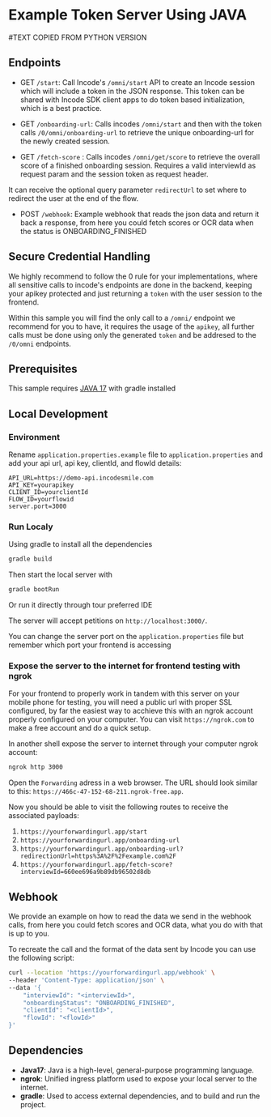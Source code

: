 # Example Token Server Using JAVA

#TEXT COPIED FROM PYTHON VERSION

## Endpoints

- GET `/start`: Call Incode's `/omni/start` API to create an Incode session which will include a token in the JSON response.  This token can be shared with Incode SDK client apps to do token based initialization, which is a best practice.

- GET `/onboarding-url`: Calls incodes `/omni/start` and then with the token calls `/0/omni/onboarding-url` to retrieve the unique onboarding-url for the newly created session.

- GET `/fetch-score` : Calls incodes `/omni/get/score` to retrieve the overall score of a finished onboarding session. Requires a valid interviewId as request param and the session token as request header.

It can receive the optional query parameter `redirectUrl` to set where to redirect the user at the end of the flow.

- POST `/webhook`: Example webhook that reads the json data and return it back a response, from here you could fetch scores or OCR data when the status is ONBOARDING_FINISHED

## Secure Credential Handling
We highly recommend to follow the 0 rule for your implementations, where all sensitive calls to incode's endpoints are done in the backend, keeping your apikey protected and just returning a `token` with the user session to the frontend.

Within this sample you will find the only call to a `/omni/` endpoint we recommend for you to have, it requires the usage of the `apikey`, all further calls must be done using only the generated `token` and be addresed to the `/0/omni` endpoints. 

## Prerequisites
This sample requires [JAVA 17](https://www.oracle.com/java/technologies/javase/jdk17-archive-downloads.html) with gradle installed

## Local Development

### Environment
Rename `application.properties.example` file to `application.properties` and add your api url, api key, clientId, and flowId details:

```application.properties
API_URL=https://demo-api.incodesmile.com
API_KEY=yourapikey
CLIENT_ID=yourclientId
FLOW_ID=yourflowid
server.port=3000
```

### Run Localy
Using gradle to install all the dependencies
```bash
gradle build
```

Then start the local server with
```bash
gradle bootRun
```

Or run it directly through tour preferred IDE

The server will accept petitions on `http://localhost:3000/`.

You can change the server port on the `application.properties` file but remember which port your frontend is accessing

### Expose the server to the internet for frontend testing with ngrok
For your frontend to properly work in tandem with this server on your mobile phone for testing, you will need a public url with proper SSL configured, by far the easiest way to acchieve this with an ngrok account properly configured on your computer. You can visit `https://ngrok.com` to make a free account and do a quick setup.

In another shell expose the server to internet through your computer ngrok account:

```bash
ngrok http 3000
```

Open the `Forwarding` adress in a web browser. The URL should look similar to this: `https://466c-47-152-68-211.ngrok-free.app`.

Now you should be able to visit the following routes to receive the associated payloads:
1. `https://yourforwardingurl.app/start`
2. `https://yourforwardingurl.app/onboarding-url`
3. `https://yourforwardingurl.app/onboarding-url?redirectionUrl=https%3A%2F%2Fexample.com%2F`
4. `https://yourforwardingurl.app/fetch-score?interviewId=660ee696a9b89db96502d8db`

## Webhook
We provide an example on how to read the data we send in the webhook calls, from here you could
fetch scores and OCR data, what you do with that is up to you.

To recreate the call and the format of the data sent by Incode you can use the following script:

```bash
curl --location 'https://yourforwardingurl.app/webhook' \
--header 'Content-Type: application/json' \
--data '{
    "interviewId": "<interviewId>",
    "onboardingStatus": "ONBOARDING_FINISHED",
    "clientId": "<clientId>",
    "flowId": "<flowId>"
}'
```

## Dependencies

* **Java17**: Java is a high-level, general-purpose programming language.
* **ngrok**: Unified ingress platform used to expose your local server to the internet.
* **gradle**: Used to access external dependencies, and to build and run the project.
